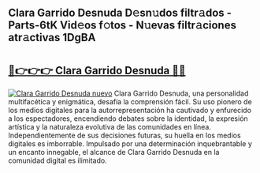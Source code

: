 ## Clara Garrido Desnuda D𝚎sn𝚞dos filtr𝚊dos - Parts-6tK Vid𝚎os f𝚘tos - N𝚞evas filtr𝚊ciones atr𝚊ctivas 1DgBA

# <h2><a href="http://mbav43o.tromn.icu/?c=Clara+Garrido+Desnuda">🔗👉👉👉 Clara Garrido Desnuda 🔗🔗</a></h2>

[![Clara Garrido Desnuda nuevo](https://i.imgur.com/pEAQMta.gif)](http://mbav43o.tromn.icu/?c=Clara+Garrido+Desnuda)
Clara Garrido Desnuda, una personalidad multifacética y enigmática, desafía la comprensión fácil. Su uso pionero de los medios digitales para la autorrepresentación ha cautivado y enfurecido a los espectadores, encendiendo debates sobre la identidad, la expresión artística y la naturaleza evolutiva de las comunidades en línea. Independientemente de sus decisiones futuras, su huella en los medios digitales es imborrable. Impulsado por una determinación inquebrantable y un encanto innegable, el alcance de Clara Garrido Desnuda en la comunidad digital es ilimitado.
